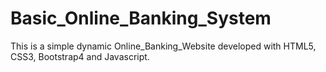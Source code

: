 # Basic_Online_Banking_System

This is a simple dynamic Online_Banking_Website developed with HTML5, CSS3, Bootstrap4 and Javascript.
